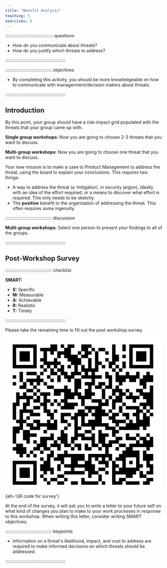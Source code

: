 ```yaml
---
title: "Benefit Analysis"
teaching: 5
exercises: 0
---
```


:::::::::::::::::::::::::::::::::::::: questions 

- How do you communicate about threats?
- How do you justify which threats to address?

::::::::::::::::::::::::::::::::::::::::::::::::

::::::::::::::::::::::::::::::::::::: objectives

- By completing this activity, you should be more knowledgeable on how to communicate with managerment/decision makers about threats.

::::::::::::::::::::::::::::::::::::::::::::::::

## Introduction

By this point, your group should have a risk-impact grid populated with the threats that your group came up with.


**Single group workshops**: Now you are going to choose 2-3 threats that you want to discuss.

**Multi-group workshops**: Now you are going to choose one threat that you want to discuss.

Your new mission is to make a case to Product Management to address the threat, using the board to explain your conclusions.
This requires two things:

- A way to address the threat (a ‘mitigation’, in security jargon), ideally with an
idea of the effort required, or a means to discover what effort is required.
This only needs to be sketchy.
- The **positive** benefit to the organisation of addressing the threat. This often
requires some ingenuity.


::::::::::::::::::::::::::::::::::::: discussion 

**Multi-group workshops**: Select one person to present your findings to all of the groups.

::::::::::::::::::::::::::::::::::::::::::::::::



## Post-Workshop Survey

::::::::::::::::::::::::::::::::::::: checklist 

**SMART:**

- **S:** Specific
- **M:** Measurable
- **A:** Achievable
- **R:** Realistic
- **T:** Timely

::::::::::::::::::::::::::::::::::::::::::::::::

Please take the remaining time to fill out the post workshop survey.

![](fig/qr-code.PNG){alt='QR code  for survey'}

At the end of the survey, it will ask you to write a letter to your future self on what kind of changes you plan to make to your work processes in response to this workshop.
When writing this letter, consider writing SMART objectives.



::::::::::::::::::::::::::::::::::::: keypoints 

- Information on a threat's likelihood, impact, and cost to address are required to make informed decisions on which threats should be addressed.

::::::::::::::::::::::::::::::::::::::::::::::::